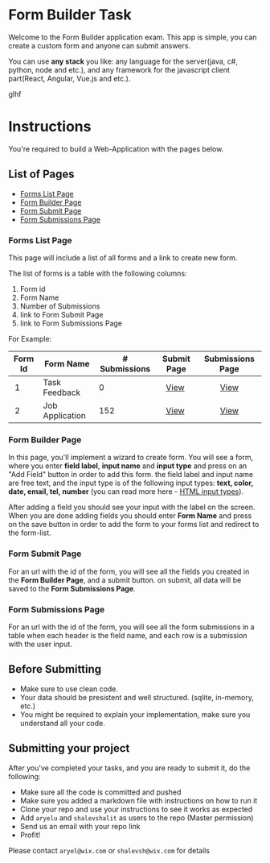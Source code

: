 # Form Builder Task
Welcome to the Form Builder application exam. This app is simple, you can create a custom form and anyone can submit answers.


You can use **any stack** you like: any language for the server(java, c#, python, node and etc.), and any framework for the javascript client part(React, Angular, Vue.js and etc.).

glhf

# Instructions

You're required to build a Web-Application with the pages below.

## List of Pages
 * [Forms List Page](#forms-list-page)
 * [Form Builder Page](#form-builder-page)
 * [Form Submit Page](#form-submit-page)
 * [Form Submissions Page](#form-submissions-page)

### Forms List Page
This page will include a list of all forms and a link to create new form.

The list of forms is a table with the following columns:
 1. Form id
 2. Form Name
 3. Number of Submissions
 4. link to Form Submit Page
 5. link to Form Submissions Page

For Example:

| Form Id | Form Name       | # Submissions | Submit Page | Submissions Page |
|:-------:| --------------- | ------------- |:-----------:|:----------------:|
| 1       | Task Feedback   | 0             | [View](#form-submit-page)   | [View](#form-submissions-page) |
| 2       | Job Application | 152           | [View](#form-submit-page)   | [View](#form-submissions-page) |

### Form Builder Page
In this page, you'll implement a wizard to create form. You will see a form, where you enter **field label**, **input name** and **input type** and press on an "Add Field" button in order to add this form. the field label and input name are free text, and the input type is of the following input types: **text, color, date, email, tel, number** (you can read more here - [HTML input types](https://www.w3schools.com/html/html_form_input_types.asp)).

After adding a field you should see your input with the label on the screen. When you are done adding fields you should enter **Form Name** and press on the save button in order to add the form to your forms list and redirect to the form-list.

### Form Submit Page
For an url with the id of the form, you will see all the fields you created in the **Form Builder Page**, and a submit button. on submit, all data will be saved to the **Form Submissions Page**.

### Form Submissions Page
For an url with the id of the form, you will see all the form submissions in a table when each header is the field name, and each row is a submission with the user input.

## Before Submitting
* Make sure to use clean code.
* Your data should be presistent and well structured. (sqlite, in-memory, etc.)
* You might be required to explain your implementation, make sure you understand all your code.

## Submitting your project
After you've completed your tasks, and you are ready to submit it, do the following:
* Make sure all the code is committed and pushed
* Make sure you added a markdown file with instructions on how to run it
* Clone your repo and use your instructions to see it works as expected
* Add `aryelu` and `shalevshalit` as users to the repo (Master permission)
* Send us an email with your repo link
* Profit!

Please contact `aryel@wix.com` or `shalevsh@wix.com` for details
